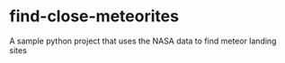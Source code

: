 # find-close-meteorites
A sample python project that uses the NASA data to find meteor landing sites 
